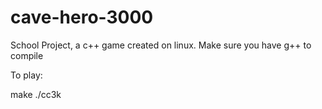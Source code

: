 # cave-hero-3000
School Project, a c++ game created on linux. Make sure you have g++ to compile

To play:

make
./cc3k
